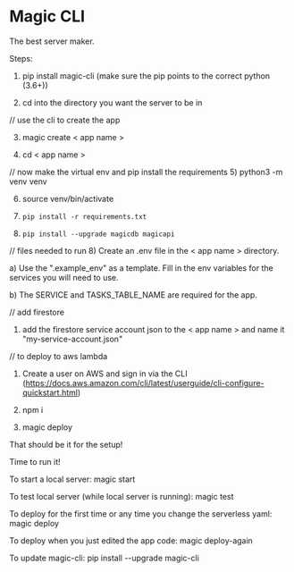 # Magic CLI

The best server maker.

Steps:

1) pip install magic-cli (make sure the pip points to the correct python (3.6+))

2) cd into the directory you want the server to be in

// use the cli to create the app

3) magic create < app name >

4) cd < app name >

// now make the virtual env and pip install the requirements
5) python3 -m venv venv

6) source venv/bin/activate

7) `pip install -r requirements.txt`
8) `pip install --upgrade magicdb magicapi`

// files needed to run
8) Create an .env file in the < app name > directory.

a) Use the ".example_env" as a template. Fill in the env variables for the services you will need to use.

b) The SERVICE and TASKS_TABLE_NAME are required for the app.

// add firestore
1) add the firestore service account json to the < app name > and name it "my-service-account.json"

// to deploy to aws lambda

1) Create a user on AWS and sign in via the CLI (https://docs.aws.amazon.com/cli/latest/userguide/cli-configure-quickstart.html)
 
2) npm i

2) magic deploy

That should be it for the setup!

Time to run it!

To start a local server: magic start

To test local server (while local server is running): magic test

To deploy for the first time or any time you change the serverless yaml: magic deploy

To deploy when you just edited the app code: magic deploy-again

To update magic-cli:
pip install --upgrade magic-cli
